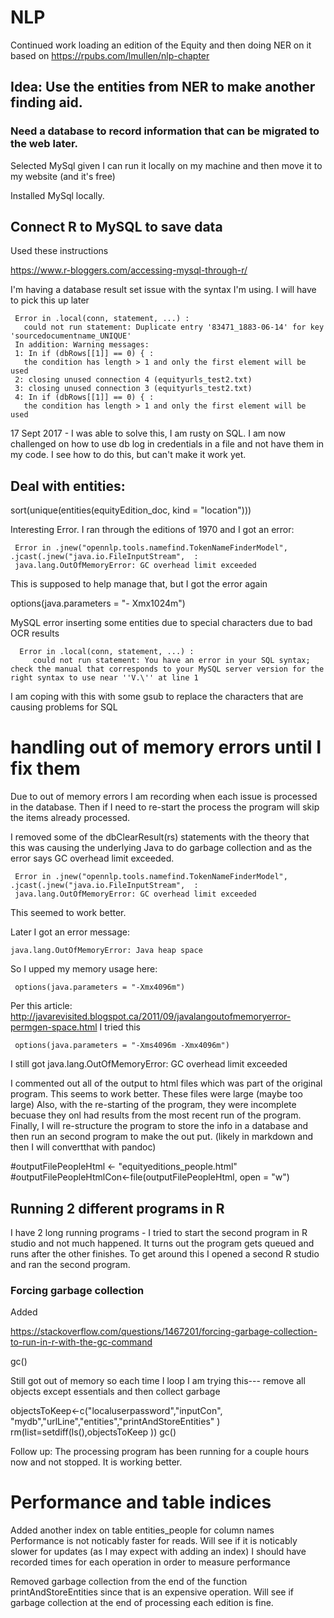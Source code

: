 
# NLP

Continued work loading an edition of the Equity and then doing NER on it based on https://rpubs.com/lmullen/nlp-chapter

## Idea: Use the entities from NER to make another finding aid.

### Need a database to record information that can be migrated to the web later.

Selected MySql given I can run it locally on my machine and then move it to my website (and it's free)

Installed MySql locally.

## Connect R to MySQL to save data

Used these instructions

https://www.r-bloggers.com/accessing-mysql-through-r/

I'm having a database result set issue with the syntax I'm using.  I will have to pick this up later

     Error in .local(conn, statement, ...) : 
       could not run statement: Duplicate entry '83471_1883-06-14' for key 'sourcedocumentname_UNIQUE'
     In addition: Warning messages:
     1: In if (dbRows[[1]] == 0) { :
       the condition has length > 1 and only the first element will be used
     2: closing unused connection 4 (equityurls_test2.txt) 
     3: closing unused connection 3 (equityurls_test2.txt) 
     4: In if (dbRows[[1]] == 0) { :
       the condition has length > 1 and only the first element will be used

17 Sept 2017 - I was able to solve this, I am rusty on SQL.  I am now challenged on how to use db log in credentials in a file and not have them in my code.  I see how to do this, but can't make it work yet.

## Deal with entities:

sort(unique(entities(equityEdition_doc, kind = "location")))

Interesting Error.  I ran through the editions of 1970 and I got an error:

     Error in .jnew("opennlp.tools.namefind.TokenNameFinderModel", .jcast(.jnew("java.io.FileInputStream",  : 
     java.lang.OutOfMemoryError: GC overhead limit exceeded

This is supposed to help manage that, but I got the error again

options(java.parameters = "- Xmx1024m")

MySQL error inserting some entities due to special characters due to bad OCR results

      Error in .local(conn, statement, ...) : 
         could not run statement: You have an error in your SQL syntax; check the manual that corresponds to your MySQL server version for the right syntax to use near ''V.\'' at line 1 

I am coping with this with some gsub to replace the characters that are causing problems for SQL

# handling out of memory errors until I fix them

Due to out of memory errors I am recording when each issue is processed in the database. Then if I need to re-start the process the program will skip the items already processed.

I removed some of the dbClearResult(rs) statements with the theory that this was causing the underlying Java to do garbage collection and as the error says GC overhead limit exceeded.

     Error in .jnew("opennlp.tools.namefind.TokenNameFinderModel", .jcast(.jnew("java.io.FileInputStream",  : 
     java.lang.OutOfMemoryError: GC overhead limit exceeded

This seemed to work better.

Later I got an error message:

    java.lang.OutOfMemoryError: Java heap space
    
So I upped my memory usage here:    

     options(java.parameters = "-Xmx4096m")

Per this article:  http://javarevisited.blogspot.ca/2011/09/javalangoutofmemoryerror-permgen-space.html  I tried this

     options(java.parameters = "-Xms4096m -Xmx4096m")

I still got java.lang.OutOfMemoryError: GC overhead limit exceeded

I commented out all of the output to html files which was part of the original program.  This seems to work better.  These files were large (maybe too large)  Also, with the re-starting of the program, they were incomplete becuase they onl had results from the most recent run of the program.  Finally, I will re-structure the program to store the info in a database and then run an second program to make the out put.  (likely in markdown and then I will convertthat with pandoc)

#outputFilePeopleHtml <- "equityeditions_people.html"
#outputFilePeopleHtmlCon<-file(outputFilePeopleHtml, open = "w")

## Running 2 different programs in R

I have 2 long running programs - I tried to start the second program in R studio and not much happened.  It turns out the program gets queued and runs after the other finishes.  To get around this I opened a second R studio and ran the second program.

### Forcing garbage collection

Added 

https://stackoverflow.com/questions/1467201/forcing-garbage-collection-to-run-in-r-with-the-gc-command

gc()

Still got out of memory so each time I loop I am trying this--- remove all objects except essentials and then collect garbage

  objectsToKeep<-c("localuserpassword","inputCon", "mydb","urlLine","entities","printAndStoreEntities" )
  rm(list=setdiff(ls(),objectsToKeep ))
  gc()
  
Follow up:  The processing program has been running for a couple hours now and not stopped.  It is working better.

# Performance and table indices

Added another index on table entities_people for column names
Performance is not noticably faster for reads.  Will see if it is noticably slower for updates (as I may expect with adding an index)
I should have recorded times for each operation in order to measure performance

Removed garbage collection from the end of the function printAndStoreEntities since that is an expensive operation.  Will see if garbage collection at the end of processing each edition is fine.
